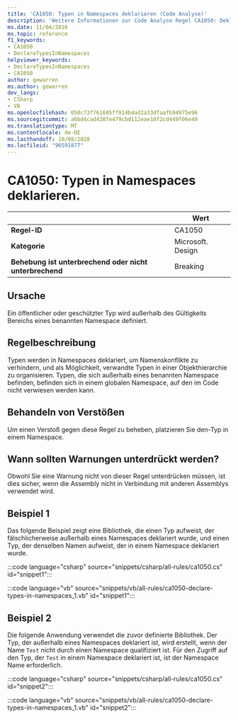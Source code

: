 ```yaml
---
title: 'CA1050: Typen in Namespaces deklarieren (Code Analyse)'
description: 'Weitere Informationen zur Code Analyse Regel CA1050: Deklarieren von Typen in Namespaces'
ms.date: 11/04/2016
ms.topic: reference
f1_keywords:
- CA1050
- DeclareTypesInNamespaces
helpviewer_keywords:
- DeclareTypesInNamespaces
- CA1050
author: gewarren
ms.author: gewarren
dev_langs:
- CSharp
- VB
ms.openlocfilehash: 050c73f761605ff914b4ad2a33dfaafb94975e96
ms.sourcegitcommit: a6bd4cad438fe479cbd112eae10f2cd449f06e40
ms.translationtype: MT
ms.contentlocale: de-DE
ms.lasthandoff: 10/08/2020
ms.locfileid: "96591877"
---
```

# <a name="ca1050-declare-types-in-namespaces"></a>CA1050: Typen in Namespaces deklarieren.

| | Wert |
|-|-|
| **Regel-ID** |CA1050|
| **Kategorie** |Microsoft. Design|
| **Behebung ist unterbrechend oder nicht unterbrechend** |Breaking|

## <a name="cause"></a>Ursache

Ein öffentlicher oder geschützter Typ wird außerhalb des Gültigkeits Bereichs eines benannten Namespace definiert.

## <a name="rule-description"></a>Regelbeschreibung

Typen werden in Namespaces deklariert, um Namenskonflikte zu verhindern, und als Möglichkeit, verwandte Typen in einer Objekthierarchie zu organisieren. Typen, die sich außerhalb eines benannten Namespace befinden, befinden sich in einem globalen Namespace, auf den im Code nicht verwiesen werden kann.

## <a name="how-to-fix-violations"></a>Behandeln von Verstößen

Um einen Verstoß gegen diese Regel zu beheben, platzieren Sie den-Typ in einem Namespace.

## <a name="when-to-suppress-warnings"></a>Wann sollten Warnungen unterdrückt werden?

Obwohl Sie eine Warnung nicht von dieser Regel unterdrücken müssen, ist dies sicher, wenn die Assembly nicht in Verbindung mit anderen Assemblys verwendet wird.

## <a name="example-1"></a>Beispiel 1

Das folgende Beispiel zeigt eine Bibliothek, die einen Typ aufweist, der fälschlicherweise außerhalb eines Namespaces deklariert wurde, und einen Typ, der denselben Namen aufweist, der in einem Namespace deklariert wurde.

:::code language="csharp" source="snippets/csharp/all-rules/ca1050.cs" id="snippet1":::

:::code language="vb" source="snippets/vb/all-rules/ca1050-declare-types-in-namespaces_1.vb" id="snippet1":::

## <a name="example-2"></a>Beispiel 2

Die folgende Anwendung verwendet die zuvor definierte Bibliothek. Der Typ, der außerhalb eines Namespaces deklariert ist, wird erstellt, wenn der Name `Test` nicht durch einen Namespace qualifiziert ist. Für den Zugriff auf den Typ, der `Test` in einem Namespace deklariert ist, ist der Namespace Name erforderlich.

:::code language="csharp" source="snippets/csharp/all-rules/ca1050.cs" id="snippet2":::

:::code language="vb" source="snippets/vb/all-rules/ca1050-declare-types-in-namespaces_1.vb" id="snippet2":::
